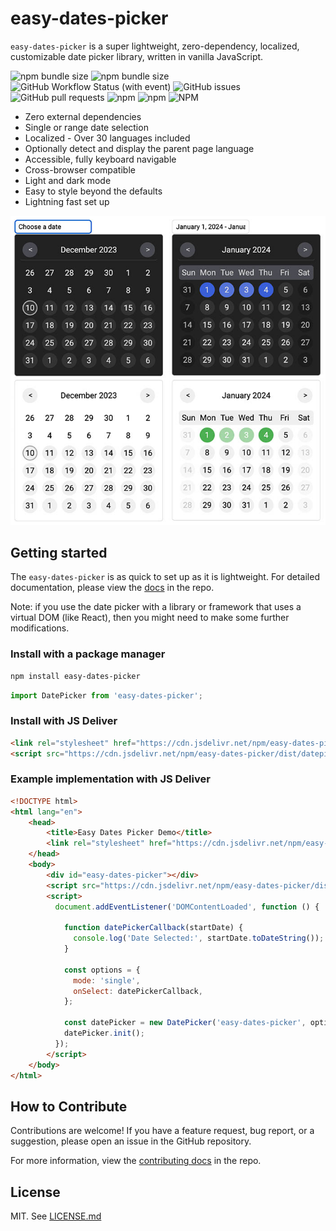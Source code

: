 # easy-dates-picker
`easy-dates-picker` is a super lightweight, zero-dependency, localized, customizable date picker library, written in vanilla JavaScript. 

![npm bundle size](https://img.shields.io/bundlephobia/minzip/easy-dates-picker)
![npm bundle size](https://img.shields.io/bundlephobia/min/easy-dates-picker)
![GitHub Workflow Status (with event)](https://img.shields.io/github/actions/workflow/status/sanypockets/easy-dates-picker/ci)
![GitHub issues](https://img.shields.io/github/issues/sandypockets/easy-dates-picker)
![GitHub pull requests](https://img.shields.io/github/issues-pr/sandypockets/easy-dates-picker)
![npm](https://img.shields.io/npm/dt/easy-dates-picker)
![npm](https://img.shields.io/npm/dw/easy-dates-picker)
![NPM](https://img.shields.io/npm/l/easy-dates-picker)

- Zero external dependencies
- Single or range date selection
- Localized - Over 30 languages included
- Optionally detect and display the parent page language
- Accessible, fully keyboard navigable
- Cross-browser compatible
- Light and dark mode
- Easy to style beyond the defaults
- Lightning fast set up

![examples](https://github.com/sandypockets/easy-dates-picker/blob/main/docs/examples.jpg?raw=true)

## Getting started
The `easy-dates-picker` is as quick to set up as it is lightweight. For detailed documentation, please view the [docs](https://github.com/sandypockets/easy-dates-picker/blob/main/DOCUMENTATION.md) in the repo.

Note: if you use the date picker with a library or framework that uses a virtual DOM (like React), then you might need to make some further modifications.

### Install with a package manager
```bash
npm install easy-dates-picker
```

```js
import DatePicker from 'easy-dates-picker';
```

### Install with JS Deliver
```html
<link rel="stylesheet" href="https://cdn.jsdelivr.net/npm/easy-dates-picker/dist/datepicker.css">
<script src="https://cdn.jsdelivr.net/npm/easy-dates-picker/dist/datepicker.bundle.js"></script>
```

### Example implementation with JS Deliver

```html
<!DOCTYPE html>
<html lang="en">
    <head>
        <title>Easy Dates Picker Demo</title>
        <link rel="stylesheet" href="https://cdn.jsdelivr.net/npm/easy-dates-picker/dist/datepicker.css">
    </head>
    <body>
        <div id="easy-dates-picker"></div>
        <script src="https://cdn.jsdelivr.net/npm/easy-dates-picker/dist/datepicker.bundle.js"></script>
        <script>
          document.addEventListener('DOMContentLoaded', function () {
            
            function datePickerCallback(startDate) {
              console.log('Date Selected:', startDate.toDateString());
            }

            const options = {
              mode: 'single',
              onSelect: datePickerCallback,
            };
        
            const datePicker = new DatePicker('easy-dates-picker', options);
            datePicker.init();
          });
        </script>
    </body>
</html>
```

## How to Contribute
Contributions are welcome! If you have a feature request, bug report, or a suggestion, please open an issue in the GitHub repository.

For more information, view the [contributing docs](https://github.com/sandypockets/easy-dates-picker/blob/main/CONTRIBUTING.md) in the repo.

## License
MIT. See [LICENSE.md](https://github.com/sandypockets/easy-dates-picker/blob/main/LICENSE.md)